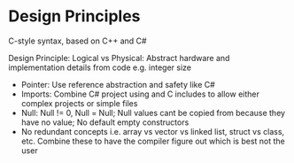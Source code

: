 # Design Principles

C-style syntax, based on C++ and C#

Design Principle: Logical vs Physical: Abstract hardware and implementation details from code e.g. integer size

- Pointer: Use reference abstraction and safety like C#
- Imports: Combine C# project using and C includes to allow either complex projects or simple files
- Null: Null != 0, Null = Null; Null values cant be copied from because they have no value; No default empty constructors
- No redundant concepts i.e. array vs vector vs linked list, struct vs class, etc. Combine these to have the compiler figure out which is best not the user
